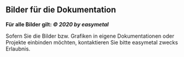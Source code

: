 ## Bilder für die Dokumentation

**Für alle Bilder gilt: _© 2020 by easymetal_**

Sofern Sie die Bilder bzw. Grafiken in eigene Dokumentationen oder Projekte einbinden möchten, kontaktieren Sie bitte easymetal zwecks Erlaubnis.
